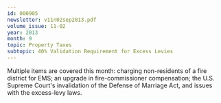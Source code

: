 ```yaml
---
id: 000905
newsletter: v11n02sep2013.pdf
volume_issue: 11-02
year: 2013
month: 9
topic: Property Taxes
subtopic: 40% Validation Requirement for Excess Levies
---
```


Multiple items are covered this month: charging non-residents of a fire district for EMS; an upgrade in fire-commissioner compensation; the U.S. Supreme Court's invalidation of the Defense of Marriage Act, and issues with the excess-levy laws.